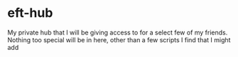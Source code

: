 # eft-hub
My private hub that I will be giving access to for a select few of my friends. Nothing too special will be in here, other than a few scripts I find that I might add
